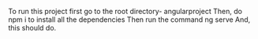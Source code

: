 To run this project first go to the root directory- angularproject
Then, do npm i to install all the dependencies
Then run the command ng serve
And, this should do.